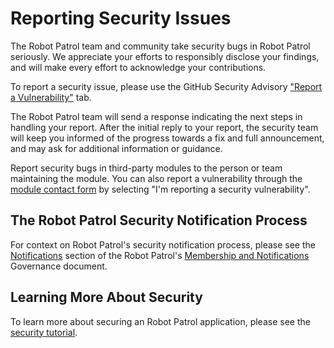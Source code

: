 # Reporting Security Issues

The Robot Patrol team and community take security bugs in Robot Patrol seriously. We appreciate your efforts to responsibly disclose your findings, and will make every effort to acknowledge your contributions.

To report a security issue, please use the GitHub Security Advisory ["Report a Vulnerability"](https://github.com/iluksbr/RobotpatrolESP32/security/advisories/new) tab.

The Robot Patrol team will send a response indicating the next steps in handling your report. After the initial reply to your report, the security team will keep you informed of the progress towards a fix and full announcement, and may ask for additional information or guidance.

Report security bugs in third-party modules to the person or team maintaining the module. You can also report a vulnerability through the [module contact form](https://www.notion.so/Patrulha-Rob-12103987007e80c881e9e9322f15c88d) by selecting "I'm reporting a security vulnerability".

## The Robot Patrol Security Notification Process

For context on Robot Patrol's security notification process, please see the [Notifications](https://www.notion.so/Patrulha-Rob-12103987007e80c881e9e9322f15c88d) section of the Robot Patrol's [Membership and Notifications](https://www.notion.so/Patrulha-Rob-12103987007e80c881e9e9322f15c88d) Governance document.

## Learning More About Security

To learn more about securing an Robot Patrol application, please see the [security tutorial](https://www.notion.so/Patrulha-Rob-12103987007e80c881e9e9322f15c88d).
